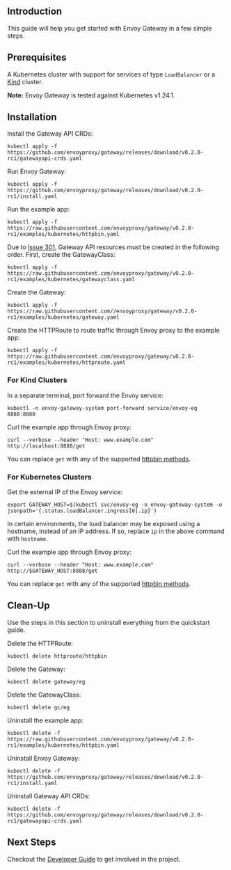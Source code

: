 ## Introduction
This guide will help you get started with Envoy Gateway in a few simple steps.

## Prerequisites
A Kubernetes cluster with support for services of type `LoadBalancer` or a [Kind][kind] cluster.

__Note:__ Envoy Gateway is tested against Kubernetes v1.24.1.

## Installation
Install the Gateway API CRDs:
```shell
kubectl apply -f https://github.com/envoyproxy/gateway/releases/download/v0.2.0-rc1/gatewayapi-crds.yaml
```

Run Envoy Gateway:
```shell
kubectl apply -f https://github.com/envoyproxy/gateway/releases/download/v0.2.0-rc1/install.yaml
```

Run the example app:
```shell
kubectl apply -f https://raw.githubusercontent.com/envoyproxy/gateway/v0.2.0-rc1/examples/kubernetes/httpbin.yaml
```

Due to [Issue 301][issue_301], Gateway API resources must be created in the following order. First, create the
GatewayClass:
```shell
kubectl apply -f https://raw.githubusercontent.com/envoyproxy/gateway/v0.2.0-rc1/examples/kubernetes/gatewayclass.yaml
```

Create the Gateway:
```shell
kubectl apply -f https://raw.githubusercontent.com//envoyproxy/gateway/v0.2.0-rc1/examples/kubernetes/gateway.yaml
```

Create the HTTPRoute to route traffic through Envoy proxy to the example app:
```shell
kubectl apply -f https://raw.githubusercontent.com/envoyproxy/gateway/v0.2.0-rc1/examples/kubernetes/httproute.yaml
```

### For Kind Clusters
In a separate terminal, port forward the Envoy service:
```shell
kubectl -n envoy-gateway-system port-forward service/envoy-eg 8888:8080
```

Curl the example app through Envoy proxy:
```shell
curl --verbose --header "Host: www.example.com" http://localhost:8888/get
```
You can replace `get` with any of the supported [httpbin methods][httpbin_methods].

### For Kubernetes Clusters
Get the external IP of the Envoy service:
```shell
export GATEWAY_HOST=$(kubectl svc/envoy-eg -n envoy-gateway-system -o jsonpath='{.status.loadBalancer.ingress[0].ip}')
```

In certain environments, the load balancer may be exposed using a hostname, instead of an IP address. If so, replace
`ip` in the above command with `hostname`.

Curl the example app through Envoy proxy:
```shell
curl --verbose --header "Host: www.example.com" http://$GATEWAY_HOST:8888/get
```
You can replace `get` with any of the supported [httpbin methods][httpbin_methods].

## Clean-Up
Use the steps in this section to uninstall everything from the quickstart guide.

Delete the HTTPRoute:
```shell
kubectl delete httproute/httpbin
```

Delete the Gateway:
```shell
kubectl delete gateway/eg
```

Delete the GatewayClass:
```shell
kubectl delete gc/eg
```

Uninstall the example app:
```shell
kubectl delete -f https://raw.githubusercontent.com/envoyproxy/gateway/v0.2.0-rc1/examples/kubernetes/httpbin.yaml
```

Uninstall Envoy Gateway:
```shell
kubectl delete -f https://github.com/envoyproxy/gateway/releases/download/v0.2.0-rc1/install.yaml
```

Uninstall Gateway API CRDs:
```shell
kubectl delete -f https://github.com/envoyproxy/gateway/releases/download/v0.2.0-rc1/gatewayapi-crds.yaml
```

## Next Steps
Checkout the [Developer Guide](../../DEVELOPER.md) to get involved in the project.

[issue_301]: https://github.com/envoyproxy/gateway/issues/301
[kind]: https://kind.sigs.k8s.io/
[httpbin_methods]: https://httpbin.org/#/HTTP_Methods
